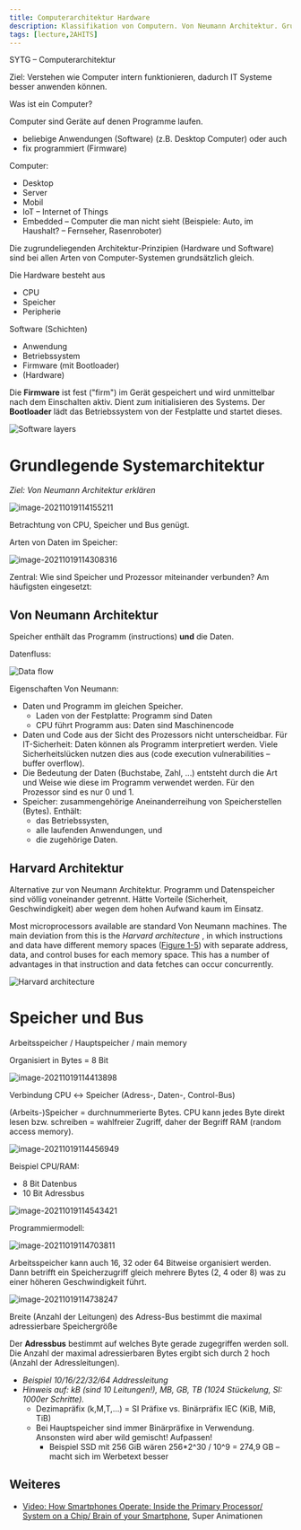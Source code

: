 ```yaml
---
title: Computerarchitektur Hardware
description: Klassifikation von Computern. Von Neumann Architektur. Grundlagen zu Speicher und Bus.
tags: [lecture,2AHITS]
---
```


SYTG – Computerarchitektur

Ziel:  Verstehen wie Computer intern funktionieren, dadurch IT Systeme besser anwenden können.

Was ist ein Computer?

Computer sind Geräte auf denen Programme laufen. 

- beliebige Anwendungen (Software)  (z.B. Desktop Computer) oder auch 
- fix programmiert (Firmware)



Computer:

- Desktop
- Server
- Mobil
- IoT – Internet of Things
- Embedded – Computer die man nicht sieht  (Beispiele: Auto, im Haushalt? – Fernseher, Rasenroboter)



Die zugrundeliegenden Architektur-Prinzipien (Hardware und Software) sind bei allen Arten von Computer-Systemen grundsätzlich gleich.

Die Hardware besteht aus

- CPU
- Speicher
- Peripherie



Software (Schichten)

- Anwendung
- Betriebssystem
- Firmware (mit Bootloader)
- (Hardware)

Die **Firmware** ist fest ("firm") im Gerät gespeichert und wird unmittelbar nach dem Einschalten aktiv. Dient zum initialisieren des Systems. Der **Bootloader** lädt das Betriebssystem von der Festplatte und startet dieses.

![Software layers](comparch/httpatomoreillycomsourceoreillyimages61602.png)



# Grundlegende Systemarchitektur

*Ziel: Von Neumann Architektur erklären*

![image-20211019114155211](fig/image-20211019114155211.png)

Betrachtung von CPU, Speicher und Bus genügt.

Arten von Daten im Speicher:

![image-20211019114308316](fig/image-20211019114308316.png)



Zentral: Wie sind Speicher und Prozessor miteinander verbunden? Am häufigsten eingesetzt:

## Von Neumann Architektur

Speicher enthält das Programm (instructions) **und** die Daten.

Datenfluss:

![Data flow](comparch/httpatomoreillycomsourceoreillyimages61606.png)

Eigenschaften Von Neumann:

- Daten und Programm im gleichen Speicher. 
  - Laden von der Festplatte: Programm sind Daten
  - CPU führt Programm aus: Daten sind Maschinencode
- Daten und Code aus der Sicht des Prozessors nicht unterscheidbar. Für IT-Sicherheit: Daten können als Programm interpretiert werden. Viele Sicherheitslücken nutzen dies aus (code execution vulnerabilities – buffer overflow).
- Die Bedeutung der Daten (Buchstabe, Zahl, ...) entsteht durch die Art und Weise wie diese im Programm verwendet werden. Für den Prozessor sind es nur 0 und 1.
- Speicher: zusammengehörige Aneinanderreihung von Speicherstellen (Bytes). Enthält:
  - das Betriebssysten, 
  - alle laufenden Anwendungen, und
  - die zugehörige Daten.



## Harvard Architektur

Alternative zur von Neumann Architektur. Programm und Datenspeicher sind völlig voneinander getrennt. Hätte Vorteile (Sicherheit, Geschwindigkeit) aber wegen dem hohen Aufwand kaum im Einsatz.

Most microprocessors available are standard Von Neumann machines. The main deviation from this is the *Harvard architecture* , in which instructions and data have different memory spaces ([Figure 1-5](https://www.oreilly.com/library/view/designing-embedded-hardware/0596007558/ch01.html#dbhardware2-CHP-1-FIG-5)) with separate address, data, and control buses for each memory space. This has a number of advantages in that instruction and data fetches can occur concurrently.

![Harvard architecture](comparch/httpatomoreillycomsourceoreillyimages61610-20200609120618790.png)



# Speicher und Bus

Arbeitsspeicher / Hauptspeicher / main memory

Organisiert in Bytes = 8 Bit 

![image-20211019114413898](fig/image-20211019114413898.png)

Verbindung CPU ↔ Speicher (Adress-, Daten-, Control-Bus)



(Arbeits-)Speicher = durchnummerierte Bytes. CPU kann jedes Byte direkt lesen bzw. schreiben = wahlfreier Zugriff, daher der Begriff RAM (random access memory).

![image-20211019114456949](fig/image-20211019114456949.png)

Beispiel CPU/RAM: 

- 8 Bit Datenbus
- 10 Bit Adressbus

![image-20211019114543421](fig/image-20211019114543421.png)



Programmiermodell:

![image-20211019114703811](fig/image-20211019114703811.png)

Arbeitsspeicher kann auch 16, 32 oder 64 Bitweise organisiert werden. Dann betrifft ein Speicherzugriff gleich mehrere Bytes (2, 4 oder 8) was zu einer höheren Geschwindigkeit führt.

![image-20211019114738247](fig/image-20211019114738247.png)

Breite (Anzahl der Leitungen) des Adress-Bus bestimmt die maximal adressierbare Speichergröße



Der **Adressbus** bestimmt auf welches Byte gerade zugegriffen werden soll. Die Anzahl der maximal adressierbaren Bytes ergibt sich durch 2 hoch (Anzahl der Adressleitungen).

-   *Beispiel 10/16/22/32/64 Addressleitung*
-   *Hinweis auf: kB (sind 10 Leitungen!), MB, GB, TB (1024 Stückelung, SI: 1000er Schritte).*
    -   Dezimapräfix (k,M,T,...) = SI Präfixe vs. Binärpräfix IEC (KiB, MiB, TiB)
    -   Bei Hauptspeicher sind immer Binärpräfixe in Verwendung. Ansonsten wird aber wild gemischt! Aufpassen!
        -   Beispiel SSD mit 256 GiB wären 256*2^30 / 10^9 = 274,9 GB – macht sich im Werbetext besser



## Weiteres

- [Video: How Smartphones Operate: Inside the Primary Processor/ System on a Chip/ Brain of your Smartphone](https://youtu.be/NKfW8ijmRQ4), Super Animationen
